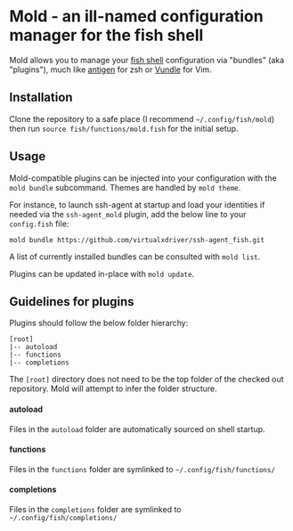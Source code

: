 # Mold - an ill-named configuration manager for the fish shell

Mold allows you to manage your [fish shell](http://fishshell.com) configuration via "bundles" (aka "plugins"), much like [antigen](https://github.com/zsh-users/antigen) for zsh or [Vundle](https://github.com/gmarik/Vundle.vim) for Vim.

## Installation

Clone the repository to a safe place (I recommend `~/.config/fish/mold`) then run `source fish/functions/mold.fish` for the initial setup.

## Usage

Mold-compatible plugins can be injected into your configuration with the `mold bundle` subcommand.
Themes are handled by `mold theme`.

For instance, to launch ssh-agent at startup and load your identities if needed via the `ssh-agent_mold` plugin, add the below line to your `config.fish` file:

    mold bundle https://github.com/virtualxdriver/ssh-agent_fish.git

A list of currently installed bundles can be consulted with `mold list`.

Plugins can be updated in-place with `mold update`.

## Guidelines for plugins

Plugins should follow the below folder hierarchy:

    [root]
    |-- autoload
    |-- functions
    |-- completions

The `[root]` directory does not need to be the top folder of the checked out repository. Mold will attempt to infer the folder structure.

#### autoload
Files in the `autoload` folder are automatically sourced on shell startup.

#### functions
Files in the `functions` folder are symlinked to `~/.config/fish/functions/`

#### completions
Files in the `completions` folder are symlinked to `~/.config/fish/completions/`
